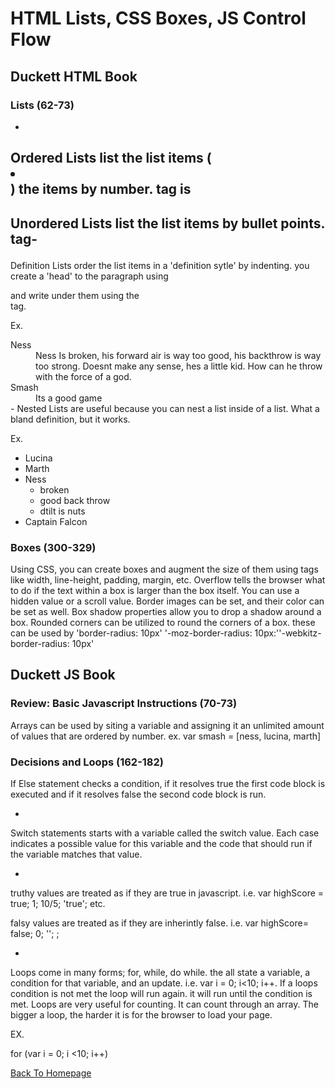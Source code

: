 # HTML Lists, CSS Boxes, JS Control Flow

## Duckett HTML Book

### Lists (62-73)

-

Ordered Lists list the list items (<li></li>) the items by number. tag is <ol></ol>
-
Unordered Lists list the list items by bullet points. tag- <ul></ul>
-
Definition Lists order the list items in a 'definition sytle' by indenting. you create a 'head' to the paragraph using <dt></dt> and write under them using the <dd></dd> tag. 

Ex.

<d1>
  <dt>Ness</dt>
    <dd>Ness Is broken, his forward air is way too good, his backthrow is way too strong. Doesnt make any sense, hes a little kid. How can he throw with the force of a god.</dd>
  <dt>Smash</dt>
    <dd>Its a good game</dd>
</d1>
-
Nested Lists are useful because you can nest a list inside of a list. What a bland definition, but it works.

Ex.

<ul>
  <li>Lucina</li>
  <li>Marth</li>
  <li>Ness
    <ul>
      <li>broken</li>
      <li>good back throw</li>
      <li>dtilt is nuts</li>
    </ul>
  </li>
  <li>Captain Falcon</li>
</ul>

### Boxes (300-329)
Using CSS, you can create boxes and augment the size of them using tags like width, line-height, padding, margin, etc.
Overflow tells the browser what to do if the text within a box is larger than the box itself. You can use a hidden value or a scroll value.
Border images can be set, and their color can be set as well.
Box shadow properties allow you to drop a shadow around a box. 
Rounded corners can be utilized to round the corners of a box. these can be used by 'border-radius: 10px' '-moz-border-radius: 10px:''-webkitz-border-radius: 10px'

## Duckett JS Book

### Review: Basic Javascript Instructions (70-73)

Arrays can be used by siting a variable and assigning it an unlimited amount of values that are ordered by number. ex. var smash = [ness, lucina, marth]


### Decisions and Loops (162-182)

If Else statement checks a condition, if it resolves true the first code block is executed and if it resolves false the second code block is run.

-

Switch statements starts with a variable called the switch value. Each case indicates a possible value for this variable and the code that should run if the variable matches that value.

-

truthy values are treated as if they are true in javascript. i.e. var highScore = true; 1; 10/5; 'true'; etc.

falsy values are treated as if they are inherintly false. i.e. var highScore= false; 0; ''; ;

-

Loops come in many forms; for, while, do while. the all state a variable, a condition for that variable, and an update. i.e.
var i = 0; i<10; i++. If a loops condition is not met the loop will run again. it will run until the condition is met. Loops are very useful for counting. It can count through an array. The bigger a loop, the harder it is for the browser to load your page. 

EX.

for (var i = 0; i <10; i++)

[Back To Homepage](https://leethomas13.github.io/201-reading-notes/)



